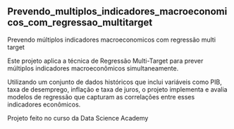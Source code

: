 ## Prevendo_multiplos_indicadores_macroeconomicos_com_regressao_multitarget
Prevendo múltiplos indicadores macroeconomicos com regressão multi target

Este projeto aplica a técnica de Regressão Multi-Target para prever múltiplos indicadores macroeconômicos simultaneamente.

Utilizando  um  conjunto  de  dados  históricos  que  inclui  variáveis  como  PIB,  taxa  de desemprego, inflação e taxa de juros, o projeto implementa e avalia modelos de regressão que capturam  as  correlações  entre  esses  indicadores  econômicos.

Projeto feito no curso da Data Science Academy
